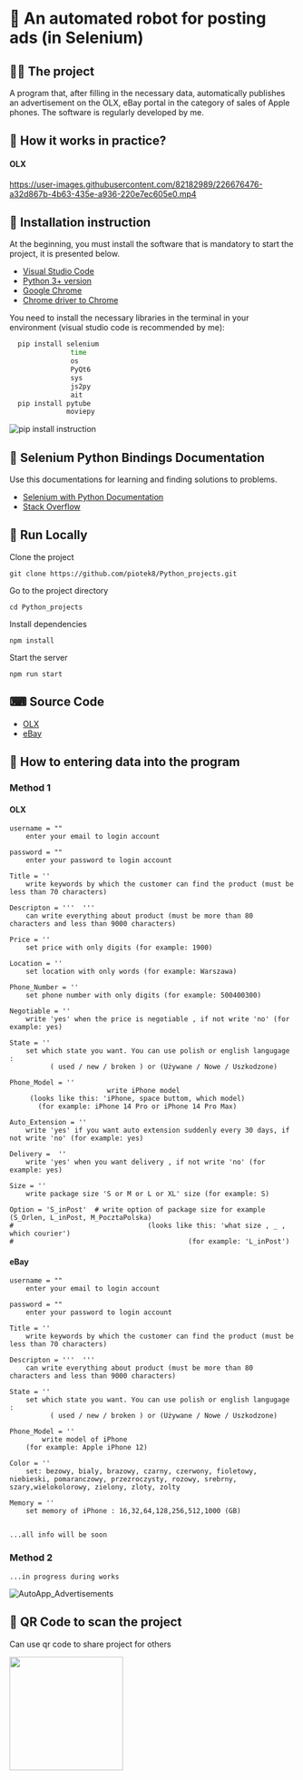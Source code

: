 # 🐍 An automated robot for posting ads (in Selenium) 

## 👨‍💻 The project 
A program that, after filling in the necessary data, automatically publishes an advertisement on the OLX, eBay portal in the category of sales of Apple phones. The software is regularly developed by me.

## 🤔 How it works in practice?
#### OLX
https://user-images.githubusercontent.com/82182989/226676476-a32d867b-4b63-435e-a936-220e7ec605e0.mp4

## 💬 Installation instruction 
At the beginning, you must install the software that is mandatory to start the project, it is presented below.
 - [Visual Studio Code](https://code.visualstudio.com/docs/setup/windows)
 - [Python 3+ version](https://realpython.com/installing-python/#how-to-install-python-on-windows)
 - [Google Chrome](https://www.google.com/intl/pl_pl/chrome/) 
 - [Chrome driver to Chrome](https://chromedriver.chromium.org/getting-started)


You need to install the necessary libraries in the terminal in your environment (visual studio code is recommended by me):

```bash
  pip install selenium
               time
               os 
               PyQt6
               sys
               js2py
               ait
  pip install pytube
              moviepy
```
![pip install instruction](https://user-images.githubusercontent.com/82182989/226630656-e2937091-8d83-48ff-9c6e-094fed5b6491.jpg)

## 📜 Selenium Python Bindings Documentation

Use this documentations for learning and finding solutions to problems.

- [Selenium with Python Documentation](https://selenium-python.readthedocs.io/)
- [Stack Overflow](https://stackoverflow.com/)



## 🔗 Run Locally

Clone the project

```
git clone https://github.com/piotek8/Python_projects.git
```
Go to the project directory

```
cd Python_projects
```
Install dependencies

```
npm install
```
Start the server

```
npm run start
```




## ⌨ Source Code
 - [OLX](https://github.com/piotek8/Python_projects/blob/main/Automation_Bot/OLX_automation_login.py)   
 - [eBay](https://github.com/piotek8/Python_projects/blob/main/Automation_Bot/eBay_automation_login_py.py)   
 
## 📁 How to entering data into the program
### Method 1
#### OLX

    username = ""
        enter your email to login account

    password = ""
        enter your password to login account

    Title = ''
        write keywords by which the customer can find the product (must be less than 70 characters)

    Descripton = '''  '''
        can write everything about product (must be more than 80 characters and less than 9000 characters)

    Price = '' 
        set price with only digits (for example: 1900)

    Location = '' 
        set location with only words (for example: Warszawa)

    Phone_Number = '' 
        set phone number with only digits (for example: 500400300)

    Negotiable = ''  
        write 'yes' when the price is negotiable , if not write 'no' (for example: yes)

    State = ''   
        set which state you want. You can use polish or english langugage : 
              ( used / new / broken ) or (Używane / Nowe / Uszkodzone)

    Phone_Model = ''                      
                            write iPhone model 
         (looks like this: 'iPhone, space buttom, which model) 
           (for example: iPhone 14 Pro or iPhone 14 Pro Max)

    Auto_Extension = ''  
        write 'yes' if you want auto extension suddenly every 30 days, if not write 'no' (for example: yes)

    Delivery =  '' 
        write 'yes' when you want delivery , if not write 'no' (for example: yes)

    Size = ''  
        write package size 'S or M or L or XL' size (for example: S)

    Option = 'S_inPost'  # write option of package size for example (S_Orlen, L_inPost, M_PocztaPolska) 
    #                                 (looks like this: 'what size , _ , which courier')
    #                                           (for example: 'L_inPost') 





#### eBay



    username = ""
        enter your email to login account

    password = ""
        enter your password to login account

    Title = ''
        write keywords by which the customer can find the product (must be less than 70 characters)

    Descripton = '''  '''
        can write everything about product (must be more than 80 characters and less than 9000 characters)

    State = ''   
        set which state you want. You can use polish or english langugage : 
              ( used / new / broken ) or (Używane / Nowe / Uszkodzone)

    Phone_Model = '' 
            write model of iPhone 
        (for example: Apple iPhone 12)

    Color = '' 
        set: bezowy, bialy, brazowy, czarny, czerwony, fioletowy, niebieski, pomaranczowy, przezroczysty, rozowy, srebrny, szary,wielokolorowy, zielony, zloty, zolty    

    Memory = '' 
        set memory of iPhone : 16,32,64,128,256,512,1000 (GB)


    ...all info will be soon



### Method 2

    ...in progress during works

![AutoApp_Advertisements](https://user-images.githubusercontent.com/82182989/226767139-61bce2be-c0e9-4775-bfa3-9a7e2cce61d2.jpg)

## 👋 QR Code to scan the project

Can use qr code to share project for others

<a href="url"><img src="https://user-images.githubusercontent.com/82182989/226750124-eecd4aab-93ad-4840-81b8-a41bda82c16e.png" align="left" height="200" width="200" ></a>
